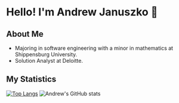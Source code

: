# Hello! I'm Andrew Januszko 👋

## About Me
  - Majoring in software engineering with a minor in mathematics at Shippensburg University.
  - Solution Analyst at Deloitte.

## My Statistics

[![Top Langs](https://github-readme-stats.vercel.app/api/top-langs/?username=andrewjanuszko&theme=swift&langs_count=10&hide=css,html)](https://github.com/andrewjanuszko)
![Andrew's GitHub stats](https://github-readme-stats.vercel.app/api?username=andrewjanuszko&theme=swift&show_icons=true?exclude)

